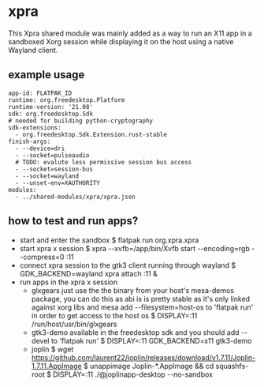 # xpra

This Xpra shared module was mainly added as a way to run an X11 app in a sandboxed Xorg session
while displaying it on the host using a native Wayland client.


## example usage

```
app-id: FLATPAK_ID
runtime: org.freedesktop.Platform
runtime-version: '21.08'
sdk: org.freedesktop.Sdk
# needed for building python-cryptography
sdk-extensions:
  - org.freedesktop.Sdk.Extension.rust-stable
finish-args:
  - --device=dri
  - --socket=pulseaudio
  # TODO: evalute less permissive session bus access
  - --socket=session-bus
  - --socket=wayland
  - --unset-env=XAUTHORITY
modules:
  - ../shared-modules/xpra/xpra.json
```

## how to test and run apps?
* start and enter the sandbox
  $ flatpak run org.xpra.xpra
* start xpra x session
  $ xpra --xvfb=/app/bin/Xvfb start --encoding=rgb --compress=0 :11
* connect xpra session to the gtk3 client running through wayland
  $ GDK_BACKEND=wayland xpra attach :11 &
* run apps in the xpra x session
  * glxgears
    just use the the binary from your host's mesa-demos package, you can do this as abi is
      is pretty stable as it's only linked against xorg libs and mesa
    add --filesystem=host-os to 'flatpak run' in order to get access to the host os
    $ DISPLAY=:11 /run/host/usr/bin/glxgears
  * gtk3-demo
    available in the freedesktop sdk and you should add --devel to 'flatpak run'
    $ DISPLAY=:11 GDK_BACKEND=x11 gtk3-demo
  * joplin
    $ wget https://github.com/laurent22/joplin/releases/download/v1.7.11/Joplin-1.7.11.AppImage
    $ unappimage Joplin-*.AppImage && cd squashfs-root
    $ DISPLAY=:11 ./\@joplinapp-desktop --no-sandbox
